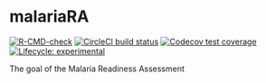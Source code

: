
<!-- README.md is generated from README.Rmd. Please edit that file -->

# malariaRA

<!-- badges: start -->

[![R-CMD-check](https://github.com/geeks-projects/malariaRA/actions/workflows/R-CMD-check.yaml/badge.svg)](https://github.com/geeks-projects/malariaRA/actions/workflows/R-CMD-check.yaml)
[![CircleCI build
status](https://circleci.com/gh/geeks-projects/malariaRA.svg?style=svg)](https://circleci.com/gh/geeks-projects/malariaRA)
[![Codecov test
coverage](https://codecov.io/gh/geeks-projects/malariaRA/branch/master/graph/badge.svg)](https://app.codecov.io/gh/geeks-projects/malariaRA?branch=master)
[![Lifecycle:
experimental](https://img.shields.io/badge/lifecycle-experimental-orange.svg)](https://lifecycle.r-lib.org/articles/stages.html#experimental)
<!-- badges: end -->

The goal of the Malaria Readiness Assessment
